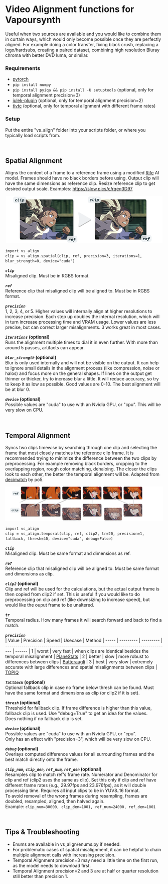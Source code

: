 # Video Alignment functions for Vapoursynth
Useful when two sources are available and you would like to combine them in curtain ways, which would only become possible once they are perfectly aligned. For example doing a color transfer, fixing black crush, replacing a logo/hardsubs, creating a paired dataset, combining high resolution Bluray chroma with better DVD luma, or similar.

### Requirements
* [pytorch](https://pytorch.org/)
* `pip install numpy`
* `pip install pyiqa && pip install -U setuptools` (optional, only for temporal alignment precision=3)
* [julek-plugin](https://github.com/dnjulek/vapoursynth-julek-plugin) (optional, only for temporal alignment precision=2)
* [tivtc](https://github.com/dubhater/vapoursynth-tivtc) (optional, only for temporal alignment with different frame rates)

### Setup
Put the entire "vs_align" folder into your scripts folder, or where you typically load scripts from.

<br />

## Spatial Alignment
Aligns the content of a frame to a reference frame using a modified [Rife](https://github.com/megvii-research/ECCV2022-RIFE) AI model. Frames should have no black borders before using. Output clip will have the same dimensions as reference clip. Resize reference clip to get desired output scale. Examples: https://slow.pics/c/rqeq3D97
<p align="center">
  <img src="README_img1.png" width="500" />
</p>

    import vs_align
    clip = vs_align.spatial(clip, ref, precision=3, iterations=1, blur_strength=0, device="cuda")

__*`clip`*__  
Misaligned clip. Must be in RGBS format.

__*`ref`*__  
Reference clip that misaligned clip will be aligned to. Must be in RGBS format.

__*`precision`*__  
1, 2, 3, 4, or 5. Higher values will internally align at higher resolutions to increase precision. Each step up doubles the internal resolution, which will in turn increase processing time and VRAM usage. Lower values are less precise, but can correct larger misalignments.
3 works great in most cases.  

__*`iterations`* (optional)__  
Runs the alignment multiple times to dial it in even further. With more than around 5 passes, artifacts can appear.

__*`blur_strength`* (optional)__  
Blur is only used internally and will not be visible on the output. It can help to ignore small details in the alignment process (like compression, noise or halos) and focus more on the general shapes. If lines on the output get thinner or thicker, try to increase blur a little. It will reduce accuracy, so try to keep it as low as possible. Good values are 0-10. The best alignment will be at blur 0. 

__*`device`* (optional)__  
Possible values are "cuda" to use with an Nvidia GPU, or "cpu". This will be very slow on CPU.

<br />

## Temporal Alignment
Syncs two clips timewise by searching through one clip and selecting the frame that most closely matches the reference clip frame. It is recommended trying to minimize the difference between the two clips by preprocessing. For example removing black borders, cropping to the overlapping region, rough color matching, dehaloing. The closer the clips look to each other, the better the temporal alignment will be. Adapted from [decimatch](https://gist.github.com/po5/b6a49662149005922b9127926f96e68b) by po5.
<p align="center">
  <img src="README_img2.png" width="670" />
</p>

    import vs_align
    clip = vs_align.temporal(clip, ref, clip2, tr=20, precision=1, fallback, thresh=40, device="cuda", debug=False)

__*`clip`*__  
Misaligned clip. Must be same format and dimensions as ref.

__*`ref`*__  
Reference clip that misaligned clip will be aligned to. Must be same format and dimensions as clip.

__*`clip2`* (optional)__  
Clip and ref will be used for the calculations, but the actual output frame is then copied from clip2 if set. This is useful if you would like to do preprocessing on clip and ref (like downsizing to increase speed), but would like the ouput frame to be unaltered.

__*`tr`*__  
Temporal radius. How many frames it will search forward and back to find a match.

__*`precision`*__  
| Value | Precision | Speed     | Usecase                                                                           | Method
| ----- | --------- | --------- | --------------------------------------------------------------------------------- | ------
| 1     | worst     | very fast | when clips are identical besides the temporal misalignment                        | [PlaneStats](https://www.vapoursynth.com/doc/functions/video/planestats.html)
| 2     | better    | slow      | more robust to differences between clips                                          | [Butteraugli](https://github.com/dnjulek/vapoursynth-julek-plugin/wiki/Butteraugli)
| 3     | best      | very slow | extremely accurate with large differences and spatial misalignments between clips | [TOPIQ](https://github.com/chaofengc/IQA-PyTorch/tree/main)

__*`fallback`* (optional)__  
Optional fallback clip in case no frame below thresh can be found. Must have the same format and dimensions as clip (or clip2 if it is set).

__*`thresh`* (optional)__  
Threshold for fallback clip. If frame difference is higher than this value, fallback clip is used. Use "debug=True" to get an idea for the values.  
Does nothing if no fallback clip is set.

__*`device`* (optional)__  
Possible values are "cuda" to use with an Nvidia GPU, or "cpu".  
Only has an effect with "precision=3", which will be very slow on CPU.  

__*`debug`* (optional)__  
Overlays computed difference values for all surrounding frames and the best match directly onto the frame.

__*`clip_num`, `clip_den`, `ref_num`, `ref_den`* (optional)__   
Resamples clip to match ref's frame rate. Numerator and Denominator for clip and ref (clip2 uses the same as clip). Set this only if clip and ref have different frame rates (e.g., 29.97fps and 23.976fps), as it will double processing time. Requires all input clips to be in YUV8..16 format.  
To avoid removal of the wrong frames during resampling, frames are doubled, resampled, aligned, then halved again.  
Example: `clip_num=30000, clip_den=1001, ref_num=24000, ref_den=1001`

<br />

## Tips & Troubleshooting
* Enums are available in vs_align/enums.py if needed.
* For problematic cases of spatial misalignment, it can be helpful to chain multiple alignment calls with increasing precision.
* Temporal Alignment precision=3 may need a little time on the first run, as the model needs to download first.
* Temporal Alignment precision=2 and 3 are at half or quarter resolution still better than precision 1.
